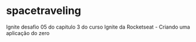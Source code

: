 # spacetraveling
Ignite desafio 05 do capitulo 3 do curso Ignite da Rocketseat -  Criando uma aplicação do zero
